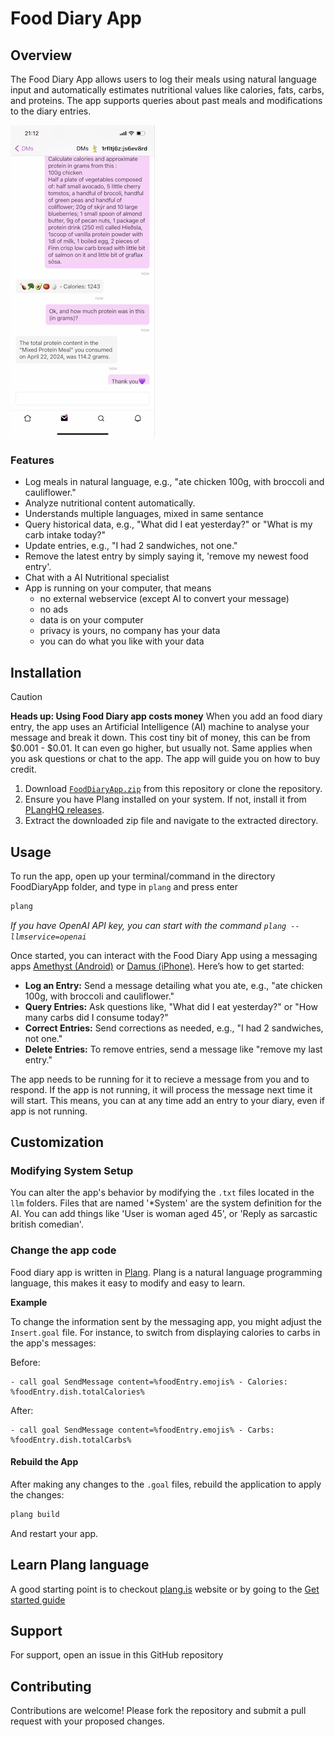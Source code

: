 # Food Diary App

## Overview
The Food Diary App allows users to log their meals using natural language input and automatically estimates nutritional values like calories, fats, carbs, and proteins. The app supports queries about past meals and modifications to the diary entries.

![Using Food Diary app on mobile](./usage.jpg)

### Features
- Log meals in natural language, e.g., "ate chicken 100g, with broccoli and cauliflower."
- Analyze nutritional content automatically.
- Understands multiple languages, mixed in same sentance
- Query historical data, e.g., "What did I eat yesterday?" or "What is my carb intake today?"
- Update entries, e.g., "I had 2 sandwiches, not one."
- Remove the latest entry by simply saying it, 'remove my newest food entry'.
- Chat with a AI Nutritional specialist 
- App is running on your computer, that means
    - no external webservice (except AI to convert your message)
    - no ads
    - data is on your computer
    - privacy is yours, no company has your data
    - you can do what you like with your data

## Installation


> [!CAUTION]
> **Heads up: Using Food Diary app costs money**
> When you add an food diary entry, the app uses an Artificial Intelligence (AI) machine to analyse your message and break it down. This cost tiny bit of money, this can be from $0.001 - $0.01. It can even go higher, but usually not. Same applies when you ask questions or chat to the app. The app will guide you on how to buy credit.

1. Download [`FoodDiaryApp.zip`](https://raw.githubusercontent.com/ingig/FoodDiaryApp/main/FoodDiaryApp.zip) from this repository or clone the repository.
2. Ensure you have Plang installed on your system. If not, install it from [PLangHQ releases](https://github.com/PLangHQ/plang/releases).
3. Extract the downloaded zip file and navigate to the extracted directory.

## Usage
To run the app, open up your terminal/command in the directory FoodDiaryApp folder, and type in `plang` and press enter

```bash
plang
```

_If you have OpenAI API key, you can start with the command `plang --llmservice=openai`_


Once started, you can interact with the Food Diary App using a messaging apps [Amethyst (Android)](https://play.google.com/store/apps/details?id=com.vitorpamplona.amethyst&hl=en&gl=US) or [Damus (iPhone)](https://apps.apple.com/us/app/damus/id1628663131). Here’s how to get started:

- **Log an Entry:** Send a message detailing what you ate, e.g., "ate chicken 100g, with broccoli and cauliflower."
- **Query Entries:** Ask questions like, "What did I eat yesterday?" or "How many carbs did I consume today?"
- **Correct Entries:** Send corrections as needed, e.g., "I had 2 sandwiches, not one."
- **Delete Entries:** To remove entries, send a message like "remove my last entry."

The app needs to be running for it to recieve a message from you and to respond. If the app is not running, it will process the message next time it will start. This means, you can at any time add an entry to your diary, even if app is not running.

## Customization

### Modifying System Setup
You can alter the app's behavior by modifying the `.txt` files located in the `llm` folders. Files that are named '*System' are the system definition for the AI. You can add things like 'User is woman aged 45', or 'Reply as sarcastic british comedian'. 

### Change the app code
Food diary app is written in [Plang](https://plang.is). Plang is a natural language programming language, this makes it easy to modify and easy to learn.

**Example**

To change the information sent by the messaging app, you might adjust the `Insert.goal` file. For instance, to switch from displaying calories to carbs in the app's messages:

Before:
```plang
- call goal SendMessage content=%foodEntry.emojis% - Calories: %foodEntry.dish.totalCalories%
```

After:
```plang
- call goal SendMessage content=%foodEntry.emojis% - Carbs: %foodEntry.dish.totalCarbs%
```

#### Rebuild the App
After making any changes to the `.goal` files, rebuild the application to apply the changes:
```bash
plang build
```
And restart your app.

## Learn Plang language
A good starting point is to checkout [plang.is](https://plang.is) website or by going to the [Get started guide](https://github.com/PLangHQ/plang/blob/main/Documentation/GetStarted.md)

## Support
For support, open an issue in this GitHub repository

## Contributing
Contributions are welcome! Please fork the repository and submit a pull request with your proposed changes.
